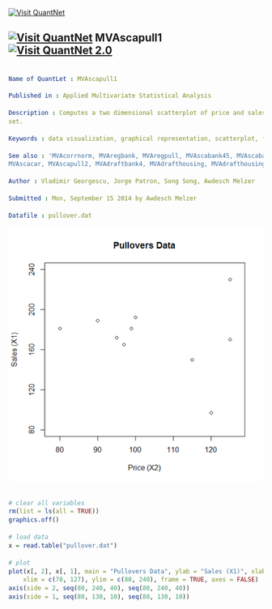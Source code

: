 
[<img src="https://github.com/QuantLet/Styleguide-and-Validation-procedure/blob/master/pictures/banner.png" alt="Visit QuantNet">](http://quantlet.de/index.php?p=info)

## [<img src="https://github.com/QuantLet/Styleguide-and-Validation-procedure/blob/master/pictures/qloqo.png" alt="Visit QuantNet">](http://quantlet.de/) **MVAscapull1** [<img src="https://github.com/QuantLet/Styleguide-and-Validation-procedure/blob/master/pictures/QN2.png" width="60" alt="Visit QuantNet 2.0">](http://quantlet.de/d3/ia)

```yaml

Name of QuantLet : MVAscapull1

Published in : Applied Multivariate Statistical Analysis

Description : Computes a two dimensional scatterplot of price and sales from the pullovers data
set.

Keywords : data visualization, graphical representation, scatterplot, financial, plot

See also : 'MVAcorrnorm, MVAregbank, MVAregpull, MVAscabank45, MVAscabank56, MVAscabank456,
MVAscacar, MVAscapull2, MVAdraftbank4, MVAdrafthousing, MVAdrafthousingt'

Author : Vladimir Georgescu, Jorge Patron, Song Song, Awdesch Melzer

Submitted : Mon, September 15 2014 by Awdesch Melzer

Datafile : pullover.dat

```

![Picture1](MVAscapull1_1.png)


```r

# clear all variables
rm(list = ls(all = TRUE))
graphics.off()

# load data
x = read.table("pullover.dat")

# plot
plot(x[, 2], x[, 1], main = "Pullovers Data", ylab = "Sales (X1)", xlab = "Price (X2)", 
    xlim = c(78, 127), ylim = c(80, 240), frame = TRUE, axes = FALSE)
axis(side = 2, seq(80, 240, 40), seq(80, 240, 40))
axis(side = 1, seq(80, 130, 10), seq(80, 130, 10))

```
